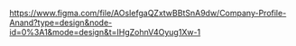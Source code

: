 https://www.figma.com/file/AOsIefgaQZxtwBBtSnA9dw/Company-Profile-Anand?type=design&node-id=0%3A1&mode=design&t=IHgZohnV4Oyug1Xw-1
